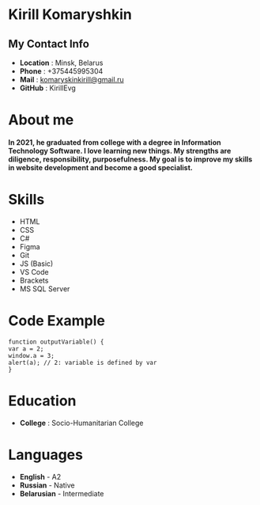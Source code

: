 # Kirill Komaryshkin #
## My Contact Info ##
* **Location** : Minsk, Belarus
* **Phone** : +375445995304
* **Mail** : komaryskinkirill@gmail.ru
* **GitHub** : KirillEvg
# About me #
#### In 2021, he graduated from college with a degree in Information Technology Software. I love learning new things. My strengths are diligence, responsibility, purposefulness. My goal is to improve my skills in website development and become a good specialist. ####
# Skills #
* HTML
* CSS
* C#
* Figma
* Git
* JS (Basic)
* VS Code
* Brackets
* MS SQL Server
# Code Example #
    function outputVariable() {    
    var a = 2;
    window.a = 3;
    alert(a); // 2: variable is defined by var
    }     
# Education #
* **College** : Socio-Humanitarian College
# Languages # 
* **English** - A2
* **Russian** - Native
* **Belarusian** - Intermediate
